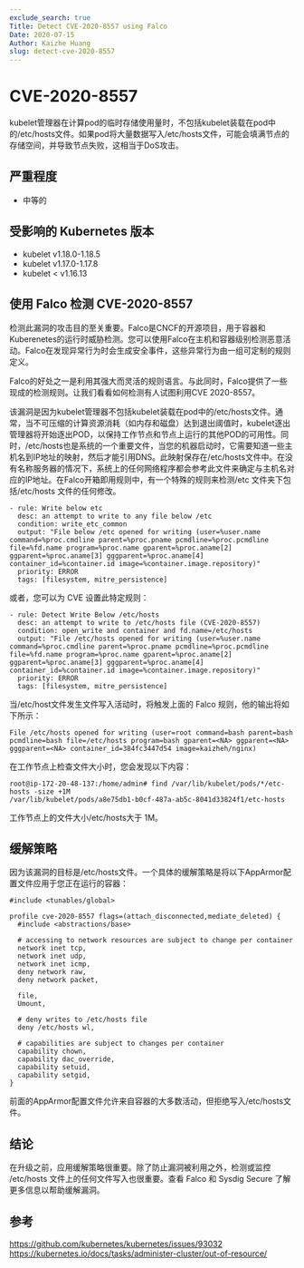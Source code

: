 ```yaml
---
exclude_search: true
Title: Detect CVE-2020-8557 using Falco
Date: 2020-07-15
Author: Kaizhe Huang
slug: detect-cve-2020-8557
---
```


# CVE-2020-8557

kubelet管理器在计算pod的临时存储使用量时，不包括kubelet装载在pod中的/etc/hosts文件。如果pod将大量数据写入/etc/hosts文件，可能会填满节点的存储空间，并导致节点失败，这相当于DoS攻击。

## 严重程度
- 中等的

## 受影响的 Kubernetes 版本

- kubelet v1.18.0-1.18.5
- kubelet v1.17.0-1.17.8
- kubelet < v1.16.13

## 使用 Falco 检测 CVE-2020-8557

检测此漏洞的攻击目的至关重要。Falco是CNCF的开源项目，用于容器和Kuberenetes的运行时威胁检测。您可以使用Falco在主机和容器级别检测恶意活动。Falco在发现异常行为时会生成安全事件，这些异常行为由一组可定制的规则定义。

Falco的好处之一是利用其强大而灵活的规则语言。与此同时，Falco提供了一些现成的检测规则。让我们看看如何检测有人试图利用CVE 2020-8557。

该漏洞是因为kubelet管理器不包括kubelet装载在pod中的/etc/hosts文件。通常，当不可压缩的计算资源消耗（如内存和磁盘）达到退出阈值时，kubelet逐出管理器将开始逐出POD，以保持工作节点和节点上运行的其他POD的可用性。同时，/etc/hosts也是系统的一个重要文件，当您的机器启动时，它需要知道一些主机名到IP地址的映射，然后才能引用DNS。此映射保存在/etc/hosts文件中。在没有名称服务器的情况下，系统上的任何网络程序都会参考此文件来确定与主机名对应的IP地址。在Falco开箱即用规则中，有一个特殊的规则来检测/etc 文件夹下包括/etc/hosts 文件的任何修改。

```
- rule: Write below etc
  desc: an attempt to write to any file below /etc
  condition: write_etc_common
  output: "File below /etc opened for writing (user=%user.name command=%proc.cmdline parent=%proc.pname pcmdline=%proc.pcmdline file=%fd.name program=%proc.name gparent=%proc.aname[2] ggparent=%proc.aname[3] gggparent=%proc.aname[4] container_id=%container.id image=%container.image.repository)"
  priority: ERROR
  tags: [filesystem, mitre_persistence]
```
或者，您可以为 CVE 设置此特定规则：
```
- rule: Detect Write Below /etc/hosts
  desc: an attempt to write to /etc/hosts file (CVE-2020-8557)
  condition: open_write and container and fd.name=/etc/hosts
  output: "File /etc/hosts opened for writing (user=%user.name command=%proc.cmdline parent=%proc.pname pcmdline=%proc.pcmdline file=%fd.name program=%proc.name gparent=%proc.aname[2] ggparent=%proc.aname[3] gggparent=%proc.aname[4] container_id=%container.id image=%container.image.repository)"
  priority: ERROR
  tags: [filesystem, mitre_persistence]
```
当/etc/host文件发生文件写入活动时，将触发上面的 Falco 规则，他的输出将如下所示：
```
File /etc/hosts opened for writing (user=root command=bash parent=bash pcmdline=bash file=/etc/hosts program=bash gparent=<NA> ggparent=<NA> gggparent=<NA> container_id=384fc3447d54 image=kaizheh/nginx)
```
在工作节点上检查文件大小时，您会发现以下内容：
```
root@ip-172-20-48-137:/home/admin# find /var/lib/kubelet/pods/*/etc-hosts -size +1M
/var/lib/kubelet/pods/a8e75db1-b0cf-487a-ab5c-8041d33824f1/etc-hosts
```
工作节点上的文件大小/etc/hosts大于 1M。

## 缓解策略

因为该漏洞的目标是/etc/hosts文件。一个具体的缓解策略是将以下AppArmor配置文件应用于您正在运行的容器：
```
#include <tunables/global>
 
profile cve-2020-8557 flags=(attach_disconnected,mediate_deleted) {
  #include <abstractions/base>
 
  # accessing to network resources are subject to change per container
  network inet tcp,
  network inet udp,
  network inet icmp,
  deny network raw,
  deny network packet,
 
  file,
  Umount,
 
  # deny writes to /etc/hosts file
  deny /etc/hosts wl,
 
  # capabilities are subject to changes per container
  capability chown,
  capability dac_override,
  capability setuid,
  capability setgid,
}
```
前面的AppArmor配置文件允许来自容器的大多数活动，但拒绝写入/etc/hosts文件。

## 结论
在升级之前，应用缓解策略很重要。除了防止漏洞被利用之外，检测或监控 /etc/hosts 文件上的任何文件写入也很重要。查看 Falco 和 Sysdig Secure 了解更多信息以帮助缓解漏洞。

## 参考
https://github.com/kubernetes/kubernetes/issues/93032 \
https://kubernetes.io/docs/tasks/administer-cluster/out-of-resource/



